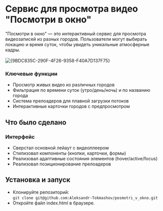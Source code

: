 # Сервис для просмотра видео "Посмотри в окно"
"Посмотри в окно" — это интерактивный сервис для просмотра видеозаписей из разных городов. Пользователи могут выбирать локацию и время суток, чтобы увидеть уникальные атмосферные кадры.
<br><br>
![{9BDC835C-290F-4F26-9358-F40A7D137F75}](https://github.com/user-attachments/assets/ff40f20d-463f-45a1-81c8-f2c95b83b633)
### Ключевые функции
- Просмотр живых видео из различных городов
- Фильтрация по времени суток (утро/день/ночь) и по названию города
- Система прелоадеров для плавной загрузки потоков
- Интерактивные карточки городов с предпросмотром
## Что было сделано
### Интерфейс
- Сверстал основной лейаут с видеоплеером
- Стилизовал компоненты (кнопки, карточки, формы)
- Реализовал адаптивные состояния элементов (hover/active/focus)
- Реализовал позиционирование прелоадеров
## Установка и запуск
- Клонируйте репозиторий: \
`git clone git@github.com:Aleksandr-Tokmashov/posmotri_v_okno.git`
- Откройте файл index.html в браузере.
